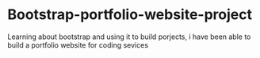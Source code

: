# Bootstrap-portfolio-website-project
Learning about bootstrap and using it to build porjects, i have been able to build a portfolio website for coding sevices
